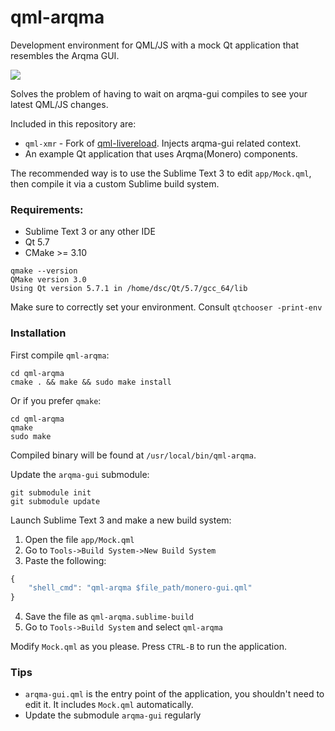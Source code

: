 qml-arqma
==============

Development environment for QML/JS with a mock Qt application that resembles the Arqma GUI.

![](https://i.imgur.com/YnbWvwI.png)

Solves the problem of having to wait on arqma-gui compiles to see your latest QML/JS changes.

Included in this repository are:

- `qml-xmr` - Fork of [qml-livereload](https://github.com/penk/qml-livereload). Injects arqma-gui related context.
- An example Qt application that uses Arqma(Monero) components.

The recommended way is to use the Sublime Text 3 to edit `app/Mock.qml`, then compile it via a custom Sublime build system.

### Requirements:

- Sublime Text 3 or any other IDE
- Qt 5.7
- CMake >= 3.10

```
qmake --version
QMake version 3.0
Using Qt version 5.7.1 in /home/dsc/Qt/5.7/gcc_64/lib
```

Make sure to correctly set your environment. Consult `qtchooser -print-env`

### Installation


First compile `qml-arqma`:

```
cd qml-arqma
cmake . && make && sudo make install
```

Or if you prefer `qmake`:


```
cd qml-arqma
qmake
sudo make
```

Compiled binary will be found at `/usr/local/bin/qml-arqma`.

Update the `arqma-gui` submodule:

```
git submodule init
git submodule update
```

Launch Sublime Text 3 and make a new build system:

1. Open the file `app/Mock.qml`
2. Go to `Tools->Build System->New Build System`
3. Paste the following:

```javascript
{
    "shell_cmd": "qml-arqma $file_path/monero-gui.qml"
}
```

4. Save the file as `qml-arqma.sublime-build`
5. Go to `Tools->Build System` and select `qml-arqma`

Modify `Mock.qml` as you please. Press `CTRL-B` to run the application.

### Tips

- `arqma-gui.qml` is the entry point of the application, you shouldn't need to edit it. It includes `Mock.qml` automatically.
- Update the submodule `arqma-gui` regularly
